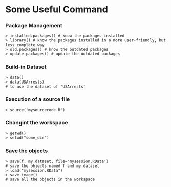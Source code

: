 # Some Useful Command

### Package Management

	> installed.packages() # know the packages installed
	> library() # know the packages installed in a more user-friendly, but less complete way
	> old.packages() # know the outdated packages
	> update.packages() # update the outdated packages

### Build-in Dataset

	> data()
	> data(USArrests)
	# to use the dataset of 'USArrests'

### Execution of a source file

	> source('mysourcecode.R')

### Changint the workspace

	> getwd()
	> setwd("some_dir")

### Save the objects

	> save(f, my.dataset, file='mysession.RData')
	# save the objects named f and my.dataset
	> load("mysession.RData")
	> save.image()
	# save all the objects in the workspace
